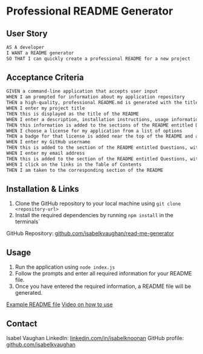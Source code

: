 # Professional README Generator

## User Story

```md
AS A developer
I WANT a README generator
SO THAT I can quickly create a professional README for a new project
```
## Acceptance Criteria

```md
GIVEN a command-line application that accepts user input
WHEN I am prompted for information about my application repository
THEN a high-quality, professional README.md is generated with the title of my project and sections entitled Description, Table of Contents, Installation, Usage, License, Contributing, Tests, and Questions
WHEN I enter my project title
THEN this is displayed as the title of the README
WHEN I enter a description, installation instructions, usage information, contribution guidelines, and test instructions
THEN this information is added to the sections of the README entitled Description, Installation, Usage, Contributing, and Tests
WHEN I choose a license for my application from a list of options
THEN a badge for that license is added near the top of the README and a notice is added to the section of the README entitled License that explains which license the application is covered under
WHEN I enter my GitHub username
THEN this is added to the section of the README entitled Questions, with a link to my GitHub profile
WHEN I enter my email address
THEN this is added to the section of the README entitled Questions, with instructions on how to reach me with additional questions
WHEN I click on the links in the Table of Contents
THEN I am taken to the corresponding section of the README
```
## Installation & Links

1) Clone the GitHub repository to your local machine using `git clone <repository-url>`
2) Install the required dependencies by running `npm install` in the terminals`

GitHub Repository: [github.com/isabelkvaughan/read-me-generator](https://github.com/isabelkvaughan/read-me-generator/)

## Usage

1) Run the application using `node index.js`
2) Follow the prompts and enter all required information for your README file.
3) Once you have entered the required information, a README file will be generated. 

[Example README file](/Users/isabelkvaughan/Bootcamp/week-9/read-me-generator/js/README.md)
[Video on how to use](https://drive.google.com/file/d/1xihTvNHgyOIf_oZGmeonBZ6gwF0ELo_5/view?usp=share_link)

## Contact

Isabel Vaughan 
LinkedIn: [linkedin.com/in/isabelknoonan](https://www.linkedin.com/in/isabelknoonan/)
GitHub profile: [github.com/isabelkvaughan](https://github.com/isabelkvaughan)